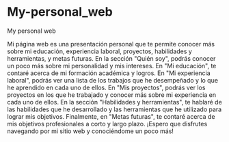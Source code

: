 # My-personal_web
My personal web

Mi página web es una presentación personal que te permite conocer más sobre mi educación, experiencia laboral, proyectos, habilidades y herramientas, y metas futuras. En la sección "Quién soy", podrás conocer un poco más sobre mi personalidad y mis intereses. En "Mi educación", te contaré acerca de mi formación académica y logros. En "Mi experiencia laboral", podrás ver una lista de los trabajos que he desempeñado y lo que he aprendido en cada uno de ellos. En "Mis proyectos", podrás ver los proyectos en los que he trabajado y conocer más sobre mi experiencia en cada uno de ellos. En la sección "Habilidades y herramientas", te hablaré de las habilidades que he desarrollado y las herramientas que he utilizado para lograr mis objetivos. Finalmente, en "Metas futuras", te contaré acerca de mis objetivos profesionales a corto y largo plazo. ¡Espero que disfrutes navegando por mi sitio web y conociéndome un poco más!
